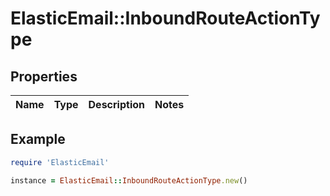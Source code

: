 # ElasticEmail::InboundRouteActionType

## Properties

| Name | Type | Description | Notes |
| ---- | ---- | ----------- | ----- |

## Example

```ruby
require 'ElasticEmail'

instance = ElasticEmail::InboundRouteActionType.new()
```

